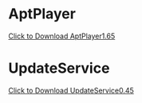 # AptPlayer
<a href="https://drive.google.com/file/d/1X5kfjc6a5kER9s4ilBnCSjqhXZOW2-ki/view?usp=sharing" download>Click to Download AptPlayer1.65</a>

# UpdateService
<a href="https://drive.google.com/file/d/1NlzN_lyX17sd_2VF6labGmqrzzv8bJx5/view?usp=sharing" download>Click to Download UpdateService0.45</a>

